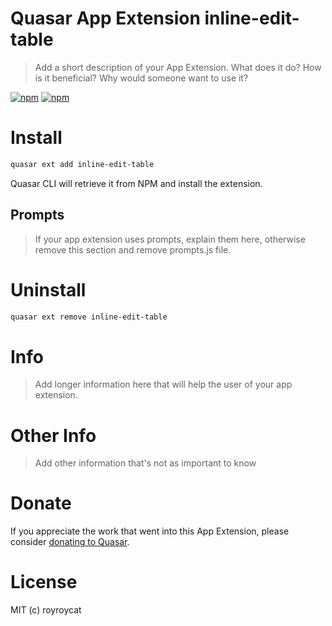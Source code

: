 # Quasar App Extension inline-edit-table

> Add a short description of your App Extension. What does it do? How is it beneficial? Why would someone want to use it?

[![npm](https://img.shields.io/npm/v/quasar-app-extension-inline-edit-table.svg?label=quasar-app-extension-inline-edit-table)](https://www.npmjs.com/package/quasar-app-extension-inline-edit-table)
[![npm](https://img.shields.io/npm/dt/quasar-app-extension-inline-edit-table.svg)](https://www.npmjs.com/package/quasar-app-extension-inline-edit-table)

# Install
```bash
quasar ext add inline-edit-table
```
Quasar CLI will retrieve it from NPM and install the extension.

## Prompts

> If your app extension uses prompts, explain them here, otherwise remove this section and remove prompts.js file.

# Uninstall
```bash
quasar ext remove inline-edit-table
```

# Info
> Add longer information here that will help the user of your app extension.

# Other Info
> Add other information that's not as important to know

# Donate
If you appreciate the work that went into this App Extension, please consider [donating to Quasar](https://donate.quasar.dev).

# License
MIT (c) royroycat
